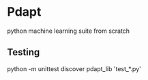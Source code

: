 Pdapt
==============================

python machine learning suite from scratch



Testing
-----------------
 python -m unittest discover pdapt_lib 'test_*.py'

